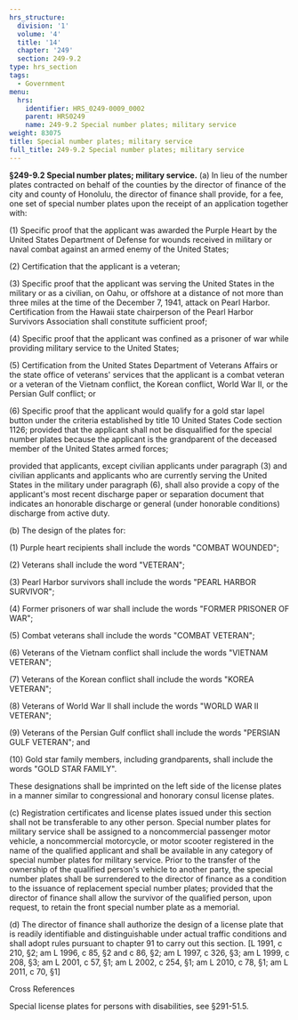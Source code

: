 ```yaml
---
hrs_structure:
  division: '1'
  volume: '4'
  title: '14'
  chapter: '249'
  section: 249-9.2
type: hrs_section
tags:
  - Government
menu:
  hrs:
    identifier: HRS_0249-0009_0002
    parent: HRS0249
    name: 249-9.2 Special number plates; military service
weight: 83075
title: Special number plates; military service
full_title: 249-9.2 Special number plates; military service
---
```

**§249-9.2 Special number plates; military service.** (a) In lieu of the number plates contracted on behalf of the counties by the director of finance of the city and county of Honolulu, the director of finance shall provide, for a fee, one set of special number plates upon the receipt of an application together with:

(1) Specific proof that the applicant was awarded the Purple Heart by the United States Department of Defense for wounds received in military or naval combat against an armed enemy of the United States;

(2) Certification that the applicant is a veteran;

(3) Specific proof that the applicant was serving the United States in the military or as a civilian, on Oahu, or offshore at a distance of not more than three miles at the time of the December 7, 1941, attack on Pearl Harbor. Certification from the Hawaii state chairperson of the Pearl Harbor Survivors Association shall constitute sufficient proof;

(4) Specific proof that the applicant was confined as a prisoner of war while providing military service to the United States;

(5) Certification from the United States Department of Veterans Affairs or the state office of veterans' services that the applicant is a combat veteran or a veteran of the Vietnam conflict, the Korean conflict, World War II, or the Persian Gulf conflict; or

(6) Specific proof that the applicant would qualify for a gold star lapel button under the criteria established by title 10 United States Code section 1126; provided that the applicant shall not be disqualified for the special number plates because the applicant is the grandparent of the deceased member of the United States armed forces;

provided that applicants, except civilian applicants under paragraph (3) and civilian applicants and applicants who are currently serving the United States in the military under paragraph (6), shall also provide a copy of the applicant's most recent discharge paper or separation document that indicates an honorable discharge or general (under honorable conditions) discharge from active duty.

(b) The design of the plates for:

(1) Purple heart recipients shall include the words "COMBAT WOUNDED";

(2) Veterans shall include the word "VETERAN";

(3) Pearl Harbor survivors shall include the words "PEARL HARBOR SURVIVOR";

(4) Former prisoners of war shall include the words "FORMER PRISONER OF WAR";

(5) Combat veterans shall include the words "COMBAT VETERAN";

(6) Veterans of the Vietnam conflict shall include the words "VIETNAM VETERAN";

(7) Veterans of the Korean conflict shall include the words "KOREA VETERAN";

(8) Veterans of World War II shall include the words "WORLD WAR II VETERAN";

(9) Veterans of the Persian Gulf conflict shall include the words "PERSIAN GULF VETERAN"; and

(10) Gold star family members, including grandparents, shall include the words "GOLD STAR FAMILY".

These designations shall be imprinted on the left side of the license plates in a manner similar to congressional and honorary consul license plates.

(c) Registration certificates and license plates issued under this section shall not be transferable to any other person. Special number plates for military service shall be assigned to a noncommercial passenger motor vehicle, a noncommercial motorcycle, or motor scooter registered in the name of the qualified applicant and shall be available in any category of special number plates for military service. Prior to the transfer of the ownership of the qualified person's vehicle to another party, the special number plates shall be surrendered to the director of finance as a condition to the issuance of replacement special number plates; provided that the director of finance shall allow the survivor of the qualified person, upon request, to retain the front special number plate as a memorial.

(d) The director of finance shall authorize the design of a license plate that is readily identifiable and distinguishable under actual traffic conditions and shall adopt rules pursuant to chapter 91 to carry out this section. [L 1991, c 210, §2; am L 1996, c 85, §2 and c 86, §2; am L 1997, c 326, §3; am L 1999, c 208, §3; am L 2001, c 57, §1; am L 2002, c 254, §1; am L 2010, c 78, §1; am L 2011, c 70, §1]

Cross References

Special license plates for persons with disabilities, see §291-51.5.